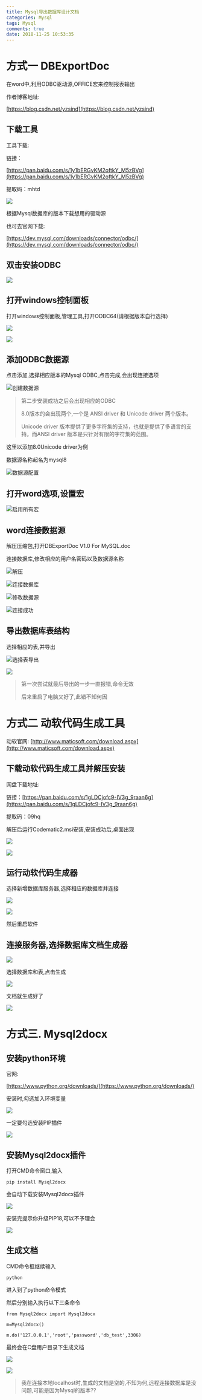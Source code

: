 ```yaml
---
title: Mysql导出数据库设计文档
categories: Mysql
tags: Mysql
comments: true
date: 2018-11-25 10:53:35
---
```




# 方式一 DBExportDoc

在word中,利用ODBC驱动源,OFFICE宏来控制报表输出

作者博客地址: 

[https://blog.csdn.net/yzsind](https://blog.csdn.net/yzsind)



## 下载工具

工具下载:

链接：

[https://pan.baidu.com/s/1y1bERGvKM2oftkY_M5zBVg](https://pan.baidu.com/s/1y1bERGvKM2oftkY_M5zBVg)

提取码：mhtd

![](https://javabasics-1257838768.cos.ap-beijing.myqcloud.com/Mysql/Mysql%E5%AF%BC%E5%87%BA%E6%95%B0%E6%8D%AE%E5%BA%93%E8%AE%BE%E8%AE%A1%E6%96%87%E6%A1%A3/ODBC%E4%B8%8B%E8%BD%BD.png)

根据Mysql数据库的版本下载想用的驱动源

也可去官网下载:

[https://dev.mysql.com/downloads/connector/odbc/](https://dev.mysql.com/downloads/connector/odbc/)



## 双击安装ODBC

![](https://javabasics-1257838768.cos.ap-beijing.myqcloud.com/Mysql/Mysql%E5%AF%BC%E5%87%BA%E6%95%B0%E6%8D%AE%E5%BA%93%E8%AE%BE%E8%AE%A1%E6%96%87%E6%A1%A3/%E5%AE%89%E8%A3%85ODBC.png)



## 打开windows控制面板



打开windows控制面板,管理工具,打开ODBC64(请根据版本自行选择)



![](https://javabasics-1257838768.cos.ap-beijing.myqcloud.com/Mysql/Mysql%E5%AF%BC%E5%87%BA%E6%95%B0%E6%8D%AE%E5%BA%93%E8%AE%BE%E8%AE%A1%E6%96%87%E6%A1%A3/%E6%8E%A7%E5%88%B6%E9%9D%A2%E6%9D%BF.png)



![](https://javabasics-1257838768.cos.ap-beijing.myqcloud.com/Mysql/Mysql%E5%AF%BC%E5%87%BA%E6%95%B0%E6%8D%AE%E5%BA%93%E8%AE%BE%E8%AE%A1%E6%96%87%E6%A1%A3/%E7%AE%A1%E7%90%86%E5%B7%A5%E5%85%B7.png)



## 添加ODBC数据源

点击添加,选择相应版本的Mysql ODBC,点击完成,会出现连接选项

![创建数据源](https://javabasics-1257838768.cos.ap-beijing.myqcloud.com/Mysql/Mysql%E5%AF%BC%E5%87%BA%E6%95%B0%E6%8D%AE%E5%BA%93%E8%AE%BE%E8%AE%A1%E6%96%87%E6%A1%A3/%E5%88%9B%E5%BB%BA%E6%95%B0%E6%8D%AE%E6%BA%90.png)



> 第二步安装成功之后会出现相应的ODBC
>
> 8.0版本的会出现两个,一个是 ANSI driver  和 Unicode driver   两个版本。  
>
> Unicode driver  版本提供了更多字符集的支持，也就是提供了多语言的支持。而ANSI driver  版本是只针对有限的字符集的范围。



这里以添加8.0Unicode driver为例

数据源名称起名为mysql8

![数据源配置](https://javabasics-1257838768.cos.ap-beijing.myqcloud.com/Mysql/Mysql%E5%AF%BC%E5%87%BA%E6%95%B0%E6%8D%AE%E5%BA%93%E8%AE%BE%E8%AE%A1%E6%96%87%E6%A1%A3/%E8%BF%9E%E6%8E%A5%E9%85%8D%E7%BD%AE.png)



## 打开word选项,设置宏

![启用所有宏](https://javabasics-1257838768.cos.ap-beijing.myqcloud.com/Mysql/Mysql%E5%AF%BC%E5%87%BA%E6%95%B0%E6%8D%AE%E5%BA%93%E8%AE%BE%E8%AE%A1%E6%96%87%E6%A1%A3/%E5%90%AF%E7%94%A8%E6%89%80%E6%9C%89%E5%AE%8F.png)



## word连接数据源

解压压缩包,打开DBExportDoc V1.0 For MySQL.doc

连接数据库,修改相应的用户名密码以及数据源名称

![解压](https://javabasics-1257838768.cos.ap-beijing.myqcloud.com/Mysql/Mysql%E5%AF%BC%E5%87%BA%E6%95%B0%E6%8D%AE%E5%BA%93%E8%AE%BE%E8%AE%A1%E6%96%87%E6%A1%A3/%E8%A7%A3%E5%8E%8B.png)



![连接数据库](https://javabasics-1257838768.cos.ap-beijing.myqcloud.com/Mysql/Mysql%E5%AF%BC%E5%87%BA%E6%95%B0%E6%8D%AE%E5%BA%93%E8%AE%BE%E8%AE%A1%E6%96%87%E6%A1%A3/%E8%BF%9E%E6%8E%A5%E6%95%B0%E6%8D%AE%E5%BA%93.png)



![修改数据源](https://javabasics-1257838768.cos.ap-beijing.myqcloud.com/Mysql/Mysql%E5%AF%BC%E5%87%BA%E6%95%B0%E6%8D%AE%E5%BA%93%E8%AE%BE%E8%AE%A1%E6%96%87%E6%A1%A3/%E4%BF%AE%E6%94%B9%E6%95%B0%E6%8D%AE%E6%BA%90.png)

![连接成功](https://javabasics-1257838768.cos.ap-beijing.myqcloud.com/Mysql/Mysql%E5%AF%BC%E5%87%BA%E6%95%B0%E6%8D%AE%E5%BA%93%E8%AE%BE%E8%AE%A1%E6%96%87%E6%A1%A3/%E8%BF%9E%E6%8E%A5%E6%88%90%E5%8A%9F.png)



## 导出数据库表结构



选择相应的表,并导出



![选择表导出](https://javabasics-1257838768.cos.ap-beijing.myqcloud.com/Mysql/Mysql%E5%AF%BC%E5%87%BA%E6%95%B0%E6%8D%AE%E5%BA%93%E8%AE%BE%E8%AE%A1%E6%96%87%E6%A1%A3/%E9%80%89%E6%8B%A9%E8%A1%A8.png)



![](https://javabasics-1257838768.cos.ap-beijing.myqcloud.com/Mysql/Mysql%E5%AF%BC%E5%87%BA%E6%95%B0%E6%8D%AE%E5%BA%93%E8%AE%BE%E8%AE%A1%E6%96%87%E6%A1%A3/%E6%96%87%E6%A1%A3.png)



> 第一次尝试就最后导出的一步一直报错,命令无效
>
> 后来重启了电脑又好了,此错不知何因





# 方式二 动软代码生成工具


动软官网: [http://www.maticsoft.com/download.aspx](http://www.maticsoft.com/download.aspx)



## 下载动软代码生成工具并解压安装

网盘下载地址:

链接：[https://pan.baidu.com/s/1gLDCjofc9-IV3g_9raan6g](https://pan.baidu.com/s/1gLDCjofc9-IV3g_9raan6g)

提取码：09hq 


解压后运行Codematic2.msi安装,安装成功后,桌面出现

![](https://javabasics-1257838768.cos.ap-beijing.myqcloud.com/Mysql/Mysql%E5%AF%BC%E5%87%BA%E6%95%B0%E6%8D%AE%E5%BA%93%E8%AE%BE%E8%AE%A1%E6%96%87%E6%A1%A3/codematic2.png)

![](https://javabasics-1257838768.cos.ap-beijing.myqcloud.com/Mysql/Mysql%E5%AF%BC%E5%87%BA%E6%95%B0%E6%8D%AE%E5%BA%93%E8%AE%BE%E8%AE%A1%E6%96%87%E6%A1%A3/%E5%8A%A8%E8%BD%AF%E5%9B%BE%E6%A0%87.png)

## 运行动软代码生成器

选择新增数据库服务器,选择相应的数据库并连接

![](https://javabasics-1257838768.cos.ap-beijing.myqcloud.com/Mysql/Mysql%E5%AF%BC%E5%87%BA%E6%95%B0%E6%8D%AE%E5%BA%93%E8%AE%BE%E8%AE%A1%E6%96%87%E6%A1%A3/%E6%96%B0%E5%A2%9E%E6%9C%8D%E5%8A%A1%E5%99%A8.png)



![](https://javabasics-1257838768.cos.ap-beijing.myqcloud.com/Mysql/Mysql%E5%AF%BC%E5%87%BA%E6%95%B0%E6%8D%AE%E5%BA%93%E8%AE%BE%E8%AE%A1%E6%96%87%E6%A1%A3/%E8%BF%9E%E6%8E%A5.png)

然后重启软件



## 连接服务器,选择数据库文档生成器

![](https://javabasics-1257838768.cos.ap-beijing.myqcloud.com/Mysql/Mysql%E5%AF%BC%E5%87%BA%E6%95%B0%E6%8D%AE%E5%BA%93%E8%AE%BE%E8%AE%A1%E6%96%87%E6%A1%A3/%E7%94%9F%E6%88%90%E6%96%87%E6%A1%A3.png)



选择数据库和表,点击生成



![](https://javabasics-1257838768.cos.ap-beijing.myqcloud.com/Mysql/Mysql%E5%AF%BC%E5%87%BA%E6%95%B0%E6%8D%AE%E5%BA%93%E8%AE%BE%E8%AE%A1%E6%96%87%E6%A1%A3/%E7%94%9F%E6%88%90.png)



文档就生成好了

![](https://javabasics-1257838768.cos.ap-beijing.myqcloud.com/Mysql/Mysql%E5%AF%BC%E5%87%BA%E6%95%B0%E6%8D%AE%E5%BA%93%E8%AE%BE%E8%AE%A1%E6%96%87%E6%A1%A3/%E6%96%87%E6%A1%A3%E7%A4%BA%E8%8C%83.png)



# 方式三. Mysql2docx

## 安装python环境

官网: 

[https://www.python.org/downloads/](https://www.python.org/downloads/)



安装时,勾选加入环境变量

![](https://javabasics-1257838768.cos.ap-beijing.myqcloud.com/Mysql/Mysql%E5%AF%BC%E5%87%BA%E6%95%B0%E6%8D%AE%E5%BA%93%E8%AE%BE%E8%AE%A1%E6%96%87%E6%A1%A3/python.png)



一定要勾选安装PIP插件

![](https://javabasics-1257838768.cos.ap-beijing.myqcloud.com/Mysql/Mysql%E5%AF%BC%E5%87%BA%E6%95%B0%E6%8D%AE%E5%BA%93%E8%AE%BE%E8%AE%A1%E6%96%87%E6%A1%A3/pip.png)



## 安装Mysql2docx插件

打开CMD命令窗口,输入

`pip install Mysql2docx`

会自动下载安装Mysql2docx插件

![](https://javabasics-1257838768.cos.ap-beijing.myqcloud.com/Mysql/Mysql%E5%AF%BC%E5%87%BA%E6%95%B0%E6%8D%AE%E5%BA%93%E8%AE%BE%E8%AE%A1%E6%96%87%E6%A1%A3/Mysql2docx%E5%AE%89%E8%A3%85.png)

安装完提示你升级PIP18,可以不予理会

![](https://javabasics-1257838768.cos.ap-beijing.myqcloud.com/Mysql/Mysql%E5%AF%BC%E5%87%BA%E6%95%B0%E6%8D%AE%E5%BA%93%E8%AE%BE%E8%AE%A1%E6%96%87%E6%A1%A3/pip18.png)



## 生成文档

CMD命令框继续输入

`python`

进入到了python命令模式

然后分别输入执行以下三条命令

`from Mysql2docx import Mysql2docx`

`m=Mysql2docx()`

`m.do('127.0.0.1','root','password','db_test',3306)`



最终会在C盘用户目录下生成文档

![](https://javabasics-1257838768.cos.ap-beijing.myqcloud.com/Mysql/Mysql%E5%AF%BC%E5%87%BA%E6%95%B0%E6%8D%AE%E5%BA%93%E8%AE%BE%E8%AE%A1%E6%96%87%E6%A1%A3/%E7%94%A8%E6%88%B7.png)

![](https://javabasics-1257838768.cos.ap-beijing.myqcloud.com/Mysql/Mysql%E5%AF%BC%E5%87%BA%E6%95%B0%E6%8D%AE%E5%BA%93%E8%AE%BE%E8%AE%A1%E6%96%87%E6%A1%A3/%E6%96%87%E6%A1%A33.png)



> 我在连接本地localhost时,生成的文档是空的,不知为何,远程连接数据库是没问题,可能是因为Mysql的版本??

